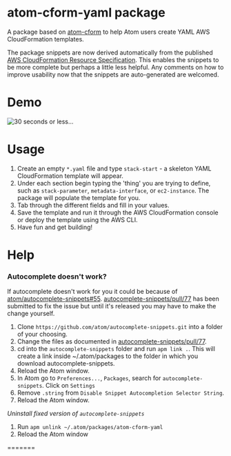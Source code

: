 # atom-cform-yaml package

A package based on [atom-cform](https://github.com/dgomesbr/atom-cform) to help Atom users create YAML AWS CloudFormation templates.

The package snippets are now derived automatically from the published [AWS CloudFormation Resource Specification](http://docs.aws.amazon.com/AWSCloudFormation/latest/UserGuide/cfn-resource-specification.html).  This enables the snippets to be more complete but perhaps a little less helpful. Any comments on how to improve usability now that the snippets are auto-generated are welcomed.

# Demo
![30 seconds or less...](http://i.imgur.com/xQkpXQ4.gif)

# Usage
1. Create an empty ```*.yaml``` file and type ```stack-start``` - a skeleton YAML CloudFormation template will appear.
2. Under each section begin typing the 'thing' you are trying to define, such as ```stack-parameter```, ```metadata-interface```, or ```ec2-instance```.  The package will populate the template for you.
3. Tab through the different fields and fill in your values.
4. Save the template and run it through the AWS CloudFormation console or deploy the template using the AWS CLI.
5. Have fun and get building!

# Help

### Autocomplete doesn't work?
If autocomplete doesn't work for you it could be because of  [atom/autocomplete-snippets#55](https://github.com/atom/autocomplete-snippets/issues/55). [autocomplete-snippets/pull/77](https://github.com/atom/autocomplete-snippets/pull/77) has been submitted to fix the issue but until it's released you may have to make the change yourself.
1. Clone ```https://github.com/atom/autocomplete-snippets.git``` into a folder of your choosing.
2. Change the files as documented in [autocomplete-snippets/pull/77](https://github.com/atom/autocomplete-snippets/pull/77).
3. cd into the ```autocomplete-snippets``` folder and run ```apm link .```.  This will create a link inside ~/.atom/packages to the folder in which you download autocomplete-snippets.
4. Reload the Atom window.
5. In Atom go to ```Preferences...```, ```Packages```, search for ```autocomplete-snippets```. Click on ```Settings```
6. Remove ```.string``` from ```Disable Snippet Autocompletion Selector String```.
7. Reload the Atom window.

_Uninstall fixed version of ```autocomplete-snippets```_
1. Run ```apm unlink ~/.atom/packages/atom-cform-yaml```
2. Reload the Atom window

=======
